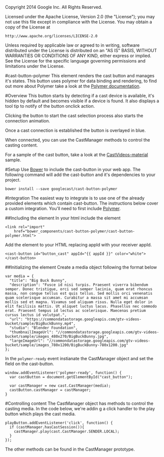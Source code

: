Copyright 2014 Google Inc. All Rights Reserved.

Licensed under the Apache License, Version 2.0 (the "License");
you may not use this file except in compliance with the License.
You may obtain a copy of the License at

    http://www.apache.org/licenses/LICENSE-2.0

Unless required by applicable law or agreed to in writing, software
distributed under the License is distributed on an "AS IS" BASIS,
WITHOUT WARRANTIES OR CONDITIONS OF ANY KIND, either express or implied.
See the License for the specific language governing permissions and
limitations under the License.

#cast-button-polymer
This element renders the cast button and manages it's states.  This button uses polymer for data 
binding and rendering, to find out more about Polymer take a look at the 
[Polymer documentation](https://www.polymer-project.org).

#Overview
This button starts by detecting if a cast device is available, it's hidden by default and becomes 
visible if a device is found.  It also displays a tool tip to notify of the button onclick action.

Clicking the button to start the cast selection process also starts the connection animation.

Once a cast connection is established the button is overlayed in blue.

When connected, you can use the CastManager methods to control the casting content.

For a sample of the cast button, take a look at the 
[CastVideos-material](https://github.com/googlecast/CastVideos-material) sample.

#Setup
Use [Bower](http://bower.io/) to include the cast-button in your web app.  The following command 
will add the cast-button and it's dependencies to your project.

    bower install --save googlecast/cast-button-polymer

#Integration
The easiest way to integrate is to use one of the already provided elements which contain 
cast-button.  The instructions below cover a custom integration.  You'll need to first include 
[Polymer](https://www.polymer-project.org/0.5/docs/start/getting-the-code.html).

##Including the element
In your html include the element

    <link rel="import"
        href="bower_components/cast-button-polymer/cast-button-polymer.html">


Add the element to your HTML replacing appId with your receiver appId.

    <cast-button id="button_cast" appId="{{ appId }}" color="white"></cast-button>

##Initializing the element
Create a media object following the format below

    var media = {
      "title": "Big Buck Bunny",
      "description": "Fusce id nisi turpis. Praesent viverra bibendum semper. Donec tristique, orci sed semper lacinia, quam erat rhoncus massa, non congue tellus est quis tellus. Sed mollis orci venenatis quam scelerisque accumsan. Curabitur a massa sit amet mi accumsan mollis sed et magna. Vivamus sed aliquam risus. Nulla eget dolor in elit facilisis mattis. Ut aliquet luctus lacus. Phasellus nec commodo erat. Praesent tempus id lectus ac scelerisque. Maecenas pretium cursus lectus id volutpat.",
      "url": "https://commondatastorage.googleapis.com/gtv-videos-bucket/sample/BigBuckBunny.mp4",
      "studio": "Blender Foundation",
      "thumbnailImageUrl": "//commondatastorage.googleapis.com/gtv-videos-bucket/sample/images_480x270/BigBuckBunny.jpg",
      "largeImageUrl": "//commondatastorage.googleapis.com/gtv-videos-bucket/sample/images_780x1200/BigBuckBunny-780x1200.jpg"
    };
    
In the `polymer-ready` event instianate the CastManager object and set the field on the cast-button.

    window.addEventListener('polymer-ready', function() {
      var castButton = document.getElementById("cast_button");
        
      var castManager = new cast.CastManager(media);
      castButton.castManager = castManager;
    }


#Controlling content
The CastManager object has methods to control the casting media.  In the code below, we're addin 
g a click handler to the play button which plays the cast media.

    playButton.addEventListener('click', function() {
      if (castManager.hasCastSession()){
        castManager.play(cast.CastManager.SENDER.LOCAL);
      }
    });

The other methods can be found in the CastManager prototype.
